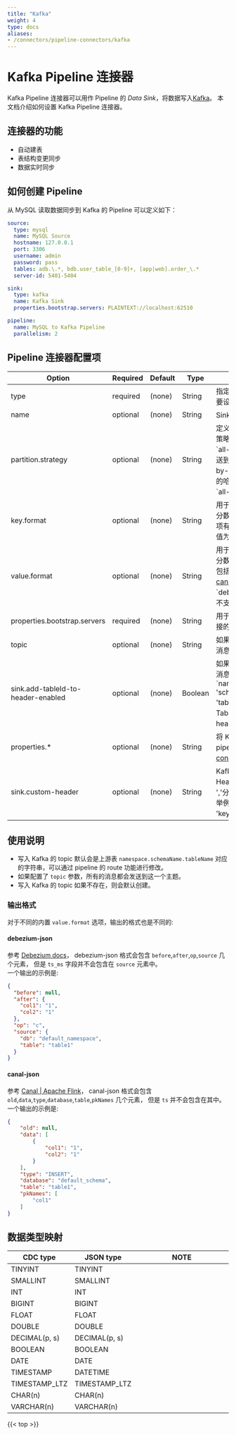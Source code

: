 ```yaml
---
title: "Kafka"
weight: 4
type: docs
aliases:
- /connectors/pipeline-connectors/kafka
---
```

<!--
Licensed to the Apache Software Foundation (ASF) under one
or more contributor license agreements.  See the NOTICE file
distributed with this work for additional information
regarding copyright ownership.  The ASF licenses this file
to you under the Apache License, Version 2.0 (the
"License"); you may not use this file except in compliance
with the License.  You may obtain a copy of the License at

  http://www.apache.org/licenses/LICENSE-2.0

Unless required by applicable law or agreed to in writing,
software distributed under the License is distributed on an
"AS IS" BASIS, WITHOUT WARRANTIES OR CONDITIONS OF ANY
KIND, either express or implied.  See the License for the
specific language governing permissions and limitations
under the License.
-->

# Kafka Pipeline 连接器

Kafka Pipeline 连接器可以用作 Pipeline 的 *Data Sink*，将数据写入[Kafka](https://kafka.apache.org)。 本文档介绍如何设置 Kafka Pipeline 连接器。

## 连接器的功能
* 自动建表
* 表结构变更同步
* 数据实时同步

如何创建 Pipeline
----------------

从 MySQL 读取数据同步到 Kafka 的 Pipeline 可以定义如下：

```yaml
source:
  type: mysql
  name: MySQL Source
  hostname: 127.0.0.1
  port: 3306
  username: admin
  password: pass
  tables: adb.\.*, bdb.user_table_[0-9]+, [app|web].order_\.*
  server-id: 5401-5404

sink:
  type: kafka
  name: Kafka Sink
  properties.bootstrap.servers: PLAINTEXT://localhost:62510

pipeline:
  name: MySQL to Kafka Pipeline
  parallelism: 2
```

Pipeline 连接器配置项
----------------
<div class="highlight">
<table class="colwidths-auto docutils">
   <thead>
      <tr>
        <th class="text-left" style="width: 25%">Option</th>
        <th class="text-left" style="width: 8%">Required</th>
        <th class="text-left" style="width: 7%">Default</th>
        <th class="text-left" style="width: 10%">Type</th>
        <th class="text-left" style="width: 50%">Description</th>
      </tr>
    </thead>
    <tbody>
    <tr>
      <td>type</td>
      <td>required</td>
      <td style="word-wrap: break-word;">(none)</td>
      <td>String</td>
      <td>指定要使用的连接器, 这里需要设置成 <code>'kafka'</code>。 </td>
    </tr>
    <tr>
      <td>name</td>
      <td>optional</td>
      <td style="word-wrap: break-word;">(none)</td>
      <td>String</td>
      <td>Sink 的名称。 </td>
    </tr>
    <tr>
      <td>partition.strategy</td>
      <td>optional</td>
      <td style="word-wrap: break-word;">(none)</td>
      <td>String</td>
      <td>定义发送数据到 Kafka 分区的策略， 可以设置的选项有 `all-to-zero`（将所有数据发送到 0 号分区） 以及 `hash-by-key`（所有数据根据主键的哈希值分发），默认值为 `all-to-zero`。 </td>
    </tr>
    <tr>
      <td>key.format</td>
      <td>optional</td>
      <td style="word-wrap: break-word;">(none)</td>
      <td>String</td>
      <td>用于序列化 Kafka 消息的键部分数据的格式。可以设置的选项有 `csv` 以及 `json`， 默认值为 `json`。 </td>
    </tr>
    <tr>
      <td>value.format</td>
      <td>optional</td>
      <td style="word-wrap: break-word;">(none)</td>
      <td>String</td>
      <td>用于序列化 Kafka 消息的值部分数据的格式。可选的填写值包括 <a href="https://debezium.io/documentation/reference/stable/integrations/serdes.html">debezium-json</a> 和 <a href="https://github.com/alibaba/canal/wiki">canal-json</a>, 默认值为 `debezium-json`，并且目前不支持用户自定义输出格式。 </td>
    </tr>
    <tr>
      <td>properties.bootstrap.servers</td>
      <td>required</td>
      <td style="word-wrap: break-word;">(none)</td>
      <td>String</td>
      <td>用于建立与 Kafka 集群初始连接的主机/端口对列表。</td>
    </tr>
    <tr>
      <td>topic</td>
      <td>optional</td>
      <td style="word-wrap: break-word;">(none)</td>
      <td>String</td>
      <td>如果配置了这个参数，所有的消息都会发送到这一个主题。</td>
    </tr>
    <tr>
      <td>sink.add-tableId-to-header-enabled</td>
      <td>optional</td>
      <td style="word-wrap: break-word;">(none)</td>
      <td>Boolean</td>
      <td>如果配置了这个参数，所有的消息都会带上键为 `namespace`, 'schemaName', 'tableName'，值为事件 TableId 里对应的 字符串的 header。</td>
    </tr>
    <tr>
      <td>properties.*</td>
      <td>optional</td>
      <td style="word-wrap: break-word;">(none)</td>
      <td>String</td>
      <td>将 Kafka 支持的参数传递给 pipeline，参考 <a href="https://kafka.apache.org/28/documentation.html#consumerconfigs">Kafka consume options</a>。 </td>
    </tr>
    <tr>
      <td>sink.custom-header</td>
      <td>optional</td>
      <td style="word-wrap: break-word;">(none)</td>
      <td>String</td>
      <td>Kafka 记录自定义的 Header。每个 Header 使用 ','分割， 键值使用 ':' 分割。举例来说，可以使用这种方式 'key1:value1,key2:value2'。 </td>
    </tr>
    </tbody>
</table>    
</div>

使用说明
--------

* 写入 Kafka 的 topic 默认会是上游表 `namespace.schemaName.tableName` 对应的字符串，可以通过 pipeline 的 route 功能进行修改。
* 如果配置了 `topic` 参数，所有的消息都会发送到这一个主题。
* 写入 Kafka 的 topic 如果不存在，则会默认创建。

### 输出格式
对于不同的内置 `value.format` 选项，输出的格式也是不同的:
#### debezium-json
参考 [Debezium docs](https://debezium.io/documentation/reference/2.0/connectors/mysql.html)， debezium-json 格式会包含 `before`,`after`,`op`,`source` 几个元素， 但是 `ts_ms` 字段并不会包含在 `source` 元素中。    
一个输出的示例是:
```json
{
  "before": null,
  "after": {
    "col1": "1",
    "col2": "1"
  },
  "op": "c",
  "source": {
    "db": "default_namespace",
    "table": "table1"
  }
}
```

#### canal-json
参考 [Canal | Apache Flink](https://nightlies.apache.org/flink/flink-docs-master/docs/connectors/table/formats/canal/#available-metadata)， canal-json 格式会包含 `old`,`data`,`type`,`database`,`table`,`pkNames` 几个元素， 但是 `ts` 并不会包含在其中。   
一个输出的示例是:
```json
{
    "old": null,
    "data": [
        {
            "col1": "1",
            "col2": "1"
        }
    ],
    "type": "INSERT",
    "database": "default_schema",
    "table": "table1",
    "pkNames": [
        "col1"
    ]
}
```

数据类型映射
----------------
<div class="wy-table-responsive">
<table class="colwidths-auto docutils">
    <thead>
      <tr>
        <th class="text-left">CDC type</th>
        <th class="text-left">JSON type</th>
        <th class="text-left" style="width:60%;">NOTE</th>
      </tr>
    </thead>
    <tbody>
    <tr>
      <td>TINYINT</td>
      <td>TINYINT</td>
      <td></td>
    </tr>
    <tr>
      <td>SMALLINT</td>
      <td>SMALLINT</td>
      <td></td>
    </tr>
    <tr>
      <td>INT</td>
      <td>INT</td>
      <td></td>
    </tr>
    <tr>
      <td>BIGINT</td>
      <td>BIGINT</td>
      <td></td>
    </tr>
    <tr>
      <td>FLOAT</td>
      <td>FLOAT</td>
      <td></td>
    </tr>
    <tr>
      <td>DOUBLE</td>
      <td>DOUBLE</td>
      <td></td>
    </tr>
    <tr>
      <td>DECIMAL(p, s)</td>
      <td>DECIMAL(p, s)</td>
      <td></td>
    </tr>
    <tr>
      <td>BOOLEAN</td>
      <td>BOOLEAN</td>
      <td></td>
    </tr>
    <tr>
      <td>DATE</td>
      <td>DATE</td>
      <td></td>
    </tr>
    <tr>
      <td>TIMESTAMP</td>
      <td>DATETIME</td>
      <td></td>
    </tr>
    <tr>
      <td>TIMESTAMP_LTZ</td>
      <td>TIMESTAMP_LTZ</td>
      <td></td>
    </tr>
    <tr>
      <td>CHAR(n)</td>
      <td>CHAR(n)</td>
      <td></td>
    </tr>
    <tr>
      <td>VARCHAR(n)</td>
      <td>VARCHAR(n)</td>
      <td></td>
    </tr>
    </tbody>
</table>
</div>

{{< top >}}